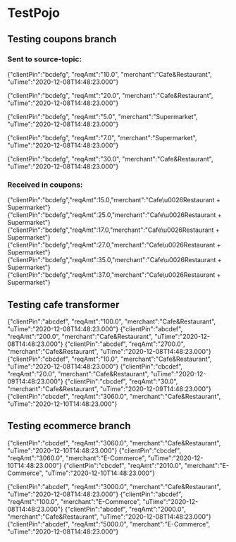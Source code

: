 # TestPojo


## Testing coupons branch
### Sent to source-topic:

{"clientPin":"bcdefg", "reqAmt":"10.0", "merchant":"Cafe&Restaurant", "uTime":"2020-12-08T14:48:23.000"}

{"clientPin":"bcdefg", "reqAmt":"20.0", "merchant":"Cafe&Restaurant", "uTime":"2020-12-08T14:48:23.000"}

{"clientPin":"bcdefg", "reqAmt":"5.0", "merchant":"Supermarket", "uTime":"2020-12-08T14:48:23.000"}

{"clientPin":"bcdefg", "reqAmt":"7.0", "merchant":"Supermarket", "uTime":"2020-12-08T14:48:23.000"}

{"clientPin":"bcdefg", "reqAmt":"30.0", "merchant":"Cafe&Restaurant", "uTime":"2020-12-08T14:48:23.000"}

### Received in coupons:

{"clientPin":"bcdefg","reqAmt":15.0,"merchant":"Cafe\u0026Restaurant + Supermarket"}
{"clientPin":"bcdefg","reqAmt":25.0,"merchant":"Cafe\u0026Restaurant + Supermarket"}
{"clientPin":"bcdefg","reqAmt":17.0,"merchant":"Cafe\u0026Restaurant + Supermarket"}
{"clientPin":"bcdefg","reqAmt":27.0,"merchant":"Cafe\u0026Restaurant + Supermarket"}
{"clientPin":"bcdefg","reqAmt":35.0,"merchant":"Cafe\u0026Restaurant + Supermarket"}
{"clientPin":"bcdefg","reqAmt":37.0,"merchant":"Cafe\u0026Restaurant + Supermarket"}


## Testing cafe transformer
{"clientPin":"abcdef", "reqAmt":"100.0", "merchant":"Cafe&Restaurant", "uTime":"2020-12-08T14:48:23.000"}
{"clientPin":"abcdef", "reqAmt":"200.0", "merchant":"Cafe&Restaurant", "uTime":"2020-12-08T14:48:23.000"}
{"clientPin":"abcdef", "reqAmt":"2700.0", "merchant":"Cafe&Restaurant", "uTime":"2020-12-08T14:48:23.000"}
{"clientPin":"cbcdef", "reqAmt":"10.0", "merchant":"Cafe&Restaurant", "uTime":"2020-12-08T14:48:23.000"}
{"clientPin":"cbcdef", "reqAmt":"20.0", "merchant":"Cafe&Restaurant", "uTime":"2020-12-09T14:48:23.000"}
{"clientPin":"cbcdef", "reqAmt":"30.0", "merchant":"Cafe&Restaurant", "uTime":"2020-12-09T14:48:23.000"}
{"clientPin":"cbcdef", "reqAmt":"3060.0", "merchant":"Cafe&Restaurant", "uTime":"2020-12-10T14:48:23.000"}

## Testing ecommerce branch
{"clientPin":"cbcdef", "reqAmt":"3060.0", "merchant":"Cafe&Restaurant", "uTime":"2020-12-10T14:48:23.000"}
{"clientPin":"cbcdef", "reqAmt":"3060.0", "merchant":"E-Commerce", "uTime":"2020-12-10T14:48:23.000"}
{"clientPin":"cbcdef", "reqAmt":"2010.0", "merchant":"E-Commerce", "uTime":"2020-12-10T14:48:23.000"}

{"clientPin":"abcdef", "reqAmt":"3000.0", "merchant":"Cafe&Restaurant", "uTime":"2020-12-08T14:48:23.000"}
{"clientPin":"abcdef", "reqAmt":"100.0", "merchant":"E-Commerce", "uTime":"2020-12-08T14:48:23.000"}
{"clientPin":"abcdef", "reqAmt":"2000.0", "merchant":"Cafe&Restaurant", "uTime":"2020-12-08T14:48:23.000"}
{"clientPin":"abcdef", "reqAmt":"5000.0", "merchant":"E-Commerce", "uTime":"2020-12-08T14:48:23.000"}